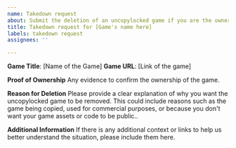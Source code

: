 ```yaml
---
name: Takedown request
about: Submit the deletion of an uncopylocked game if you are the owner
title: Takedown request for [Game's name here]
labels: takedown request
assignees: ''

---
```


**Game Title**: [Name of the Game]
**Game URL**: [Link of the game]

**Proof of Ownership**
Any evidence to confirm the ownership of the game.

**Reason for Deletion**
Please provide a clear explanation of why you want the uncopylocked game to be removed. This could include reasons such as the game being copied, used for commercial purposes, or because you don't want your game assets or code to be public..

**Additional Information**
If there is any additional context or links to help us better understand the situation, please include them here.
